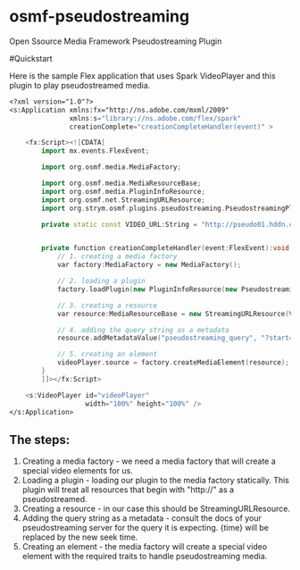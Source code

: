 osmf-pseudostreaming
====================

Open Ssource Media Framework Pseudostreaming Plugin

#Quickstart

Here is the sample Flex application that uses Spark VideoPlayer and this plugin to play pseudostreamed media.

```flex
<?xml version="1.0"?>
<s:Application xmlns:fx="http://ns.adobe.com/mxml/2009"
               xmlns:s="library://ns.adobe.com/flex/spark"
               creationComplete="creationCompleteHandler(event)" >

    <fx:Script><![CDATA[
        import mx.events.FlexEvent;

        import org.osmf.media.MediaFactory;

        import org.osmf.media.MediaResourceBase;
        import org.osmf.media.PluginInfoResource;
        import org.osmf.net.StreamingURLResource;
        import org.strym.osmf.plugins.pseudostreaming.PseudostreamingPluginInfo;

        private static const VIDEO_URL:String = "http://pseudo01.hddn.com/vod/demo.flowplayervod/bbb-800.mp4";


        private function creationCompleteHandler(event:FlexEvent):void {
            // 1. creating a media factory
            var factory:MediaFactory = new MediaFactory();

            // 2. loading a plugin
            factory.loadPlugin(new PluginInfoResource(new PseudostreamingPluginInfo()));

            // 3. creating a resource
            var resource:MediaResourceBase = new StreamingURLResource(VIDEO_URL);

            // 4. adding the query string as a metadata
            resource.addMetadataValue("pseudostreaming_query", "?start={time}");

            // 5. creating an element
            videoPlayer.source = factory.createMediaElement(resource);
        }
        ]]></fx:Script>

    <s:VideoPlayer id="videoPlayer"
                   width="100%" height="100%" />
</s:Application>
```

## The steps:
1. Creating a media factory - we need a media factory that will create a special video elements for us.
2. Loading a plugin - loading our plugin to the media factory statically. This plugin will treat all resources that begin with "http://" as a pseudostreamed.
3. Creating a resource - in our case this should be StreamingURLResource.
4. Adding the query string as a metadata - consult the docs of your pseudostreaming server for the query it is expecting. {time} will be replaced by the new seek time.
5. Creating an element - the media factory will create a special video element with the required traits to handle pseudostreaming media.